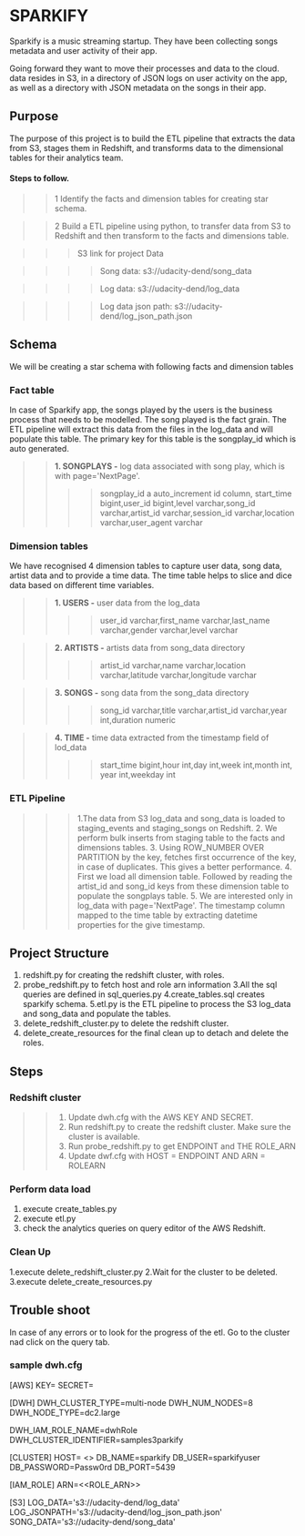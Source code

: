 # SPARKIFY

Sparkify is a music streaming startup. They have been collecting songs metadata and user activity of their app.

Going forward they want to move their processes and data to the cloud. data resides in S3, in a directory of JSON logs on user activity on the app, as well as a directory with JSON metadata on the songs in their app.

## Purpose

The purpose of this project is to build the ETL pipeline that extracts the data from S3, stages them in Redshift, and transforms data to the dimensional
tables for their analytics team.

#### Steps to follow.
>>1 Identify the facts and dimension tables for creating star schema. 

>>2 Build a ETL pipeline using python, to transfer data from S3 to Redshift and then transform to the facts and dimensions table.

>>> S3 link for project Data

>>>>Song data: s3://udacity-dend/song_data

>>>>Log data: s3://udacity-dend/log_data

>>>>Log data json path: s3://udacity-dend/log_json_path.json

## Schema
We will be creating a star schema with following facts and dimension tables

### **Fact table**
In case of Sparkify app, the songs played by the users is the business process that needs to be modelled. The song played is the fact grain.  The ETL pipeline will extract this data from the 
files in the log_data and will populate this table. The primary key for this table is the songplay_id
which is auto generated. 
 >>**1. SONGPLAYS -** log data associated with song play, which is with page='NextPage'.
 >>>>songplay_id a auto_increment id column, start_time bigint,user_id bigint,level varchar,song_id varchar,artist_id varchar,session_id varchar,location varchar,user_agent varchar
 
### **Dimension tables**
We have recognised 4 dimension tables to capture user data, song data, artist data and to provide a 
time data. The time table helps to slice and dice data based on different time variables.
 >>**1. USERS -** user data from the log_data
 >>>>user_id varchar,first_name varchar,last_name varchar,gender varchar,level varchar

>>**2. ARTISTS -** artists data from song_data directory
 >>>>artist_id varchar,name varchar,location varchar,latitude varchar,longitude varchar

>>**3. SONGS -** song data from the song_data directory
 >>>>song_id varchar,title varchar,artist_id varchar,year int,duration numeric

>>**4. TIME -** time data extracted from the timestamp field of lod_data
 >>>>start_time bigint,hour int,day int,week int,month int, year int,weekday int 

### **ETL Pipeline**
>>> 1.The data from S3 log_data and song_data is loaded to staging_events and staging_songs on Redshift.
>>> 2. We perform bulk inserts from staging table to the facts and dimensions tables. 
>>> 3. Using ROW_NUMBER OVER PARTITION by the key, fetches first occurrence of the key, in case of duplicates. This gives a better performance.
>>> 4. First we load all dimension table. Followed by reading the artist_id and song_id keys from these dimension table to populate the songplays table.
>>> 5. We are interested only in log_data with page='NextPage'. The timestamp column mapped to the time table by extracting datetime properties for the give timestamp. 
## Project Structure
1. redshift.py for creating the redshift cluster, with roles.
2. probe_redshift.py to fetch host and role arn information
3.All the sql queries are defined in sql_queries.py
4.create_tables.sql creates sparkify schema.
5.etl.py is the ETL pipeline to process the S3 log_data and song_data and populate the tables.
6. delete_redshift_cluster.py to delete the redshift cluster.
7. delete_create_resources for the final clean up to detach and delete the roles.
## Steps

### **Redshift cluster**
>> 1. Update dwh.cfg with the AWS KEY AND SECRET.
>> 2. Run redshift.py to create the redshift cluster. Make sure the cluster is available.
>> 3. Run probe_redshift.py to get ENDPOINT and THE ROLE_ARN
>> 4. Update dwf.cfg with HOST = ENDPOINT AND ARN = ROLEARN

### **Perform data load**
1. execute create_tables.py
2. execute etl.py
3. check the analytics queries on query editor of the AWS Redshift.

### **Clean Up**
1.execute delete_redshift_cluster.py
2.Wait for the cluster to be deleted.
3.execute delete_create_resources.py

## Trouble shoot
In case of any errors or to look for the progress of the etl. Go to the cluster nad click on the query tab.

### sample dwh.cfg
[AWS]
KEY=
SECRET=

[DWH]
DWH_CLUSTER_TYPE=multi-node
DWH_NUM_NODES=8
DWH_NODE_TYPE=dc2.large

DWH_IAM_ROLE_NAME=dwhRole
DWH_CLUSTER_IDENTIFIER=samples3parkify

[CLUSTER]
HOST= <<from the ENDPOINT>>
DB_NAME=sparkify
DB_USER=sparkifyuser
DB_PASSWORD=Passw0rd
DB_PORT=5439

[IAM_ROLE]
ARN=<<ROLE_ARN>>

[S3]
LOG_DATA='s3://udacity-dend/log_data'
LOG_JSONPATH='s3://udacity-dend/log_json_path.json'
SONG_DATA='s3://udacity-dend/song_data'